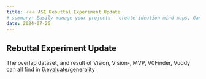 ```yaml
---
title: ⭐⭐⭐ ASE Rebuttal Experiment Update
# summary: Easily manage your projects - create ideation mind maps, Gantt charts, todo lists, and more!
date: 2024-07-26
---
```


## Rebuttal Experiment Update

The overlap dataset, and result of Vision, Vision-, MVP, V0Finder, Vuddy can all find in [6.evaluate/generality](https://github.com/vision-version/vision-version.github.io/tree/main/Vision/6.evaluate/generality)